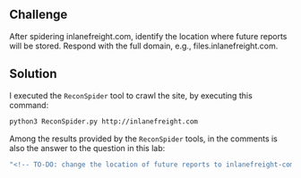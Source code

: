 ## Challenge

After spidering inlanefreight.com, identify the location where future reports will be stored. Respond with the full domain, e.g., files.inlanefreight.com. 

## Solution

I executed the `ReconSpider` tool to crawl the site, by executing this command:

```sh
python3 ReconSpider.py http://inlanefreight.com
```

Among the results provided by the `ReconSpider` tools, in the comments is also the answer to the question in this lab:

```sh
"<!-- TO-DO: change the location of future reports to inlanefreight-comp133.s3.amazonaws.htb -->",
```
